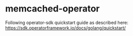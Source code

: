 # memcached-operator
Following operator-sdk quickstart guide as described here:
https://sdk.operatorframework.io/docs/golang/quickstart/
